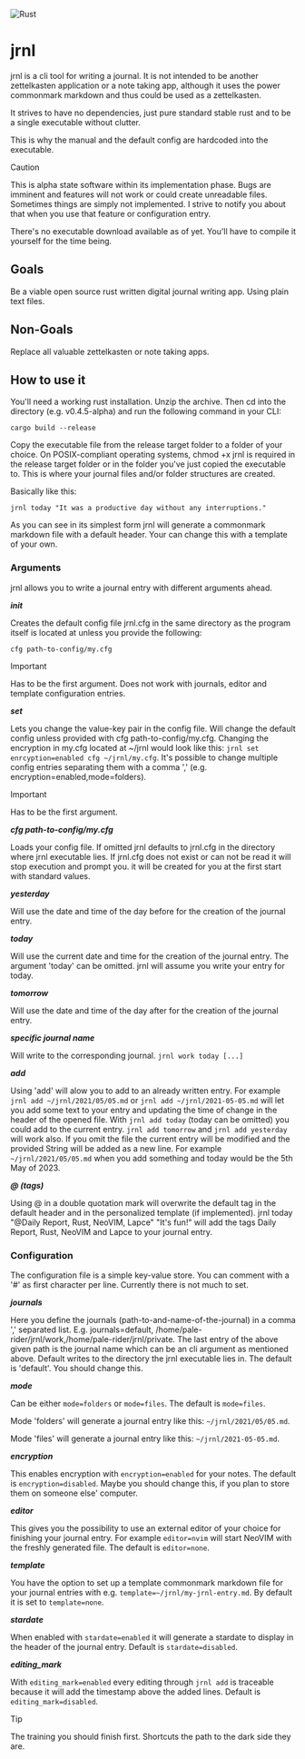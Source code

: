 ![Rust](https://github.com/M4SSD35TRUCT10N/cerebro/workflows/Rust/badge.svg)

#  jrnl
jrnl is a cli tool for writing a journal.
It is not intended to be another zettelkasten application or a note taking app,
although it uses the power commonmark markdown and thus could be used as a
zettelkasten.

It strives to have no dependencies, just pure standard stable rust and to be a
single executable without clutter.

This is why the manual and the default config are hardcoded into the executable.

> [!CAUTION]
> This is alpha state software within its implementation phase.
> Bugs are imminent and features will not work or could create unreadable files.
> Sometimes things are simply not implemented. I strive to notify you about that
> when you use that feature or configuration entry.
> 
> There's no executable download available as of yet.
> You'll have to compile it yourself for the time being.

## Goals
Be a viable open source rust written digital journal writing app. Using plain
text files.

## Non-Goals
Replace all valuable zettelkasten or note taking apps.

## How to use it
You'll need a working rust installation. Unzip the archive. Then cd into the
directory (e.g. v0.4.5-alpha) and run the following command in your CLI:
```
cargo build --release
```
Copy the executable file from the release target folder to a folder of your
choice. On POSIX-compliant operating systems, chmod +x jrnl is required in the
release target folder or in the folder you've just copied the executable to.
This is where your journal files and/or folder structures are created.

Basically like this:
```
jrnl today "It was a productive day without any interruptions."
```

As you can see in its simplest form jrnl will generate a commonmark markdown
file with a default header. Your can change this with a template of your own.

### Arguments
jrnl allows you to write a journal entry with different arguments ahead.

***init***

Creates the default config file jrnl.cfg in the same directory as the
program itself is located at unless you provide the following:

```    
cfg path-to-config/my.cfg
```

> [!IMPORTANT]
> Has to be the first argument.
> Does not work with journals, editor and template configuration entries.

***set***

Lets you change the value-key pair in the config file. Will change the
default config unless provided with cfg path-to-config/my.cfg.
Changing the encryption in my.cfg located at ~/jrnl would look like
this: ```jrnl set enrcyption=enabled cfg ~/jrnl/my.cfg```.
It's possible to change multiple config entries separating them with a
comma ',' (e.g. encryption=enabled,mode=folders).

> [!IMPORTANT]
> Has to be the first argument.

***cfg path-to-config/my.cfg***

Loads your config file. If omitted jrnl defaults to jrnl.cfg in the
directory where jrnl executable lies. If jrnl.cfg does not exist or can
not be read it will stop execution and prompt you.
it will be created for you at the first start with standard values.

***yesterday***

Will use the date and time of the day before for the creation of the
journal entry.

***today***

Will use the current date and time for the creation of the journal
entry. The argument 'today' can be omitted. jrnl will assume you write
your entry for today.

***tomorrow***

Will use the date and time of the day after for the creation of the
journal entry.

***specific journal name***

Will write to the corresponding journal. ```jrnl work today [...]```

***add***

Using 'add' will alow you to add to an already written entry.
For example ```jrnl add ~/jrnl/2021/05/05.md``` or
```jrnl add ~/jrnl/2021-05-05.md``` will let you add some text to
your entry and updating the time of change in the header of the opened
file. With ```jrnl add today``` (today can be omitted) you could add to the
current entry. ```jrnl add tomorrow``` and ```jrnl add yesterday``` will work also.
If you omit the file the current entry will be modified and the
provided String will be added as a new line.
For example ```~/jrnl/2021/05/05.md``` when you add something and today would
be the 5th May of 2023.

***@ (tags)***

Using @ in a double quotation mark will overwrite the default tag in
the default header and in the personalized template (if implemented).
jrnl today "@Daily Report, Rust, NeoVIM, Lapce" "It's fun!" will
add the tags Daily Report, Rust, NeoVIM and Lapce to your journal entry.

### Configuration
The configuration file is a simple key-value store. You can comment with a
'#' as first character per line. Currently there is not much to set.

***journals***

Here you define the journals (path-to-and-name-of-the-journal) in a
comma ',' separated list. E.g. journals=default,
/home/pale-rider/jrnl/work,/home/pale-rider/jrnl/private.
The last entry of the above given path is the journal name which can be
an cli argument as mentioned above. Default writes to the directory the
jrnl executable lies in. The default is 'default'.
You should change this.

***mode***

Can be either ```mode=folders``` or ```mode=files```.
The default is ```mode=files```.

Mode 'folders' will generate a journal entry like this:
```~/jrnl/2021/05/05.md```.

Mode 'files' will generate a journal entry like this:
```~/jrnl/2021-05-05.md```.

***encryption***

This enables encryption with ```encryption=enabled``` for your notes.
The default is ```encryption=disabled```.
Maybe you should change this, if you plan to store them on someone
else' computer.

***editor***

This gives you the possibility to use an external editor of your choice
for finishing your journal entry. For example ```editor=nvim``` will start
NeoVIM with the freshly generated file. The default is ```editor=none```.

***template***

You have the option to set up a template commonmark markdown file for
your journal entries with e.g. ```template=~/jrnl/my-jrnl-entry.md```.
By default it is set to ```template=none```.

***stardate***

When enabled with ```stardate=enabled``` it will generate a stardate to
display in the header of the journal entry.
Default is ```stardate=disabled```.

***editing_mark***

With ```editing_mark=enabled``` every editing through ```jrnl add``` is traceable
because it will add the timestamp above the added lines.
Default is ```editing_mark=disabled```.

> [!TIP]
> The training you should finish first. Shortcuts the path to the dark side they are.
